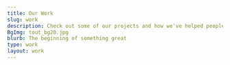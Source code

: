 ```yaml
---
title: Our Work
slug: work
description: Check out some of our projects and how we've helped people see their dreams become reality
BgImg: tout_bg20.jpg
blurb: The beginning of something great
type: work
layout: work
---
```

